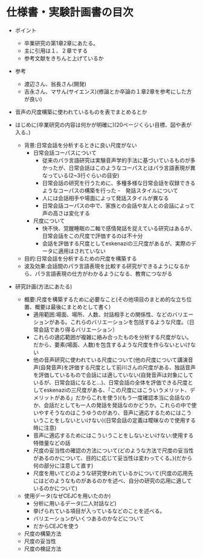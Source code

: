 # 仕様書・実験計画書の目次
- ポイント
  - 卒業研究の第1章2章にあたる。
  - 主に引用は１、２章でする
  - 参考文献をきちんと上げているか
- 参考
  - 渡辺さん、翁長さん(開発)
  - 吉永さん、マサん(サイエンス)(修論とか卒論の１章2章を参考にした方が良い)
- 音声の尺度構築に使われているものを表でまとめるとか

- はじめに(卒業研究の内容は何かが明確に)(20ページくらい目標、図や表が入る、)
  - 背景:日常会話を分析するときに良い尺度がない
    - 日常会話コーパスについて
      - 従来のパラ言語研究は実験音声学的手法に基づいているものが多かったが、日常会話はこのようなコーパスとはパラ言語表現が異なっている(2~3行ぐらいの目安)
      - 日常会話の研究を行うために、多種多様な日常会話を収録できるようなコーパスの構築を行った
    -　発話スタイルについて
      - 人には会話相手や場面によって発話スタイルが異なる
      - 日常会話コーパスの中で、家族との会話や友人との会話によって声の高さは変化する
    - 尺度について
      - 快不快、覚醒睡眠の二軸で感情発話を捉えている研究はあるが、日常会話をこの尺度で評価するのは不十分
      - 会話を評価する尺度としてeskenaziの三尺度があるが、実際のデータに適用はされていない
  - 目的:日常会話を分析するための尺度を構築する
  - 波及効果:会話間のパラ言語表現を比較する研究ができるようになるから、パラ言語表現の仕方がわかるようになる、教育につながる
- 研究計画(方法にあたる)
  - 概要:尺度を構築するために必要なこと(その他項目のまとめ的な立ち位置、概要は最後にまとめとして書く)
    - 適用範囲:場面、場所、人数、対話相手との関係性、などのバリエーションがある。これらのバリエーションを包括するような尺度。（日常会話であり得るバリエーション）
    - これらの適応範囲が複雑に絡み合ったものを分析する尺度がない。だから、要素(場面、人数)を包含するような尺度を作らないといけない
    - 他の音声研究に使われている尺度について(他の尺度について講演音声(自発音声)を評価する尺度として前川さんの尺度がある、独話音声を評価しているもので会話には適していない(自発音声は対象にしているが、日常会話になると...)、日常会話の全体を評価できる尺度としてeskenaziの三尺度がある、「この尺度にはこういうメリット、デメリットがある」だからこれを使う)(もう一度確認本当に会話なのか、会話だとしても一人の発話を発話なのかどうか。これらの中で使いやすそうなのはこうゆうのがあり、音声に適応するためにはこういうことをしないといけない)(日常会話の定義は曖昧なので使用する時に注意)
    - 音声に適応するためにはこういうことをしないといけない:使用する特徴量などの話
    - 尺度の妥当性の確認の方法について(どのような方法で尺度の妥当性があるのかについて、目的に応じて妥当性は変わってくる。)(だから何の部分に注意して直す)
    - 尺度を用いてどのような研究使われているかについて(尺度の応用先にはどのようなものがあるのかを述べ、自分の研究の応用に適しているのかについて)
  - 使用データ(なぜCEJCを用いたのか)
    - 分析に用いるデータ(二人対話など)
    - 挙げられている項目が入っているなどのことを述べる。
    - バリエーションがいくつあるのかなどについて
    - だからCEJCを使う
  - 尺度の構築方法
  - 尺度の妥当性
  - 尺度の検証方法
